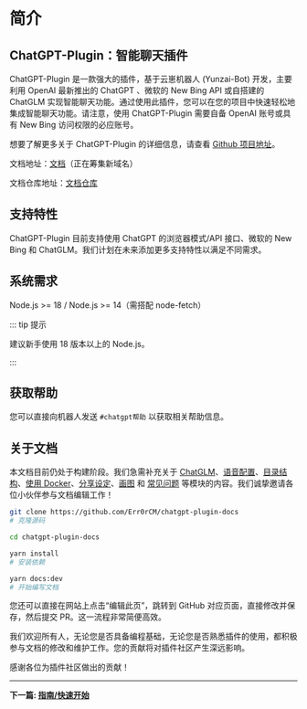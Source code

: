 # 简介

## ChatGPT-Plugin：智能聊天插件

ChatGPT-Plugin 是一款强大的插件，基于云崽机器人 (Yunzai-Bot) 开发，主要利用 OpenAI 最新推出的 ChatGPT 、微软的 New Bing API 或自搭建的 ChatGLM 实现智能聊天功能。通过使用此插件，您可以在您的项目中快速轻松地集成智能聊天功能。请注意，使用 ChatGPT-Plugin 需要自备 OpenAI 账号或具有 New Bing 访问权限的必应账号。

想要了解更多关于 ChatGPT-Plugin 的详细信息，请查看 [Github 项目地址](https://github.com/ikechan8370/chatgpt-plugin)。

文档地址：[文档](https://chatgpt-docs.err0r.top)（正在筹集新域名）

文档仓库地址：[文档仓库](https://github.com/Err0rCM/chatgpt-plugin-docs)

## 支持特性

ChatGPT-Plugin 目前支持使用 ChatGPT 的浏览器模式/API 接口、微软的 New Bing 和 ChatGLM。我们计划在未来添加更多支持特性以满足不同需求。

## 系统需求

Node.js >= 18 / Node.js >= 14（需搭配 node-fetch）

::: tip 提示

建议新手使用 18 版本以上的 Node.js。

:::

## 获取帮助

您可以直接向机器人发送 `#chatgpt帮助` 以获取相关帮助信息。

## 关于文档

本文档目前仍处于构建阶段。我们急需补充关于 [ChatGLM](/config/chatglm)、[语音配置](/config/tts)、[目录结构](/guide/file)、[使用 Docker](/guide/docker)、[分享设定](/set/share)、[画图](/draw) 和 [常见问题](/faq) 等模块的内容。我们诚挚邀请各位小伙伴参与文档编辑工作！

```sh
git clone https://github.com/Err0rCM/chatgpt-plugin-docs
# 克隆源码

cd chatgpt-plugin-docs

yarn install
# 安装依赖

yarn docs:dev
# 开始编写文档
```

您还可以直接在网站上点击“编辑此页”，跳转到 GitHub 对应页面，直接修改并保存，然后提交 PR。这一流程非常简便高效。

我们欢迎所有人，无论您是否具备编程基础，无论您是否熟悉插件的使用，都积极参与文档的修改和维护工作。您的贡献将对插件社区产生深远影响。

感谢各位为插件社区做出的贡献！

---

**下一篇: [指南/快速开始](/guide/quick_start)**
